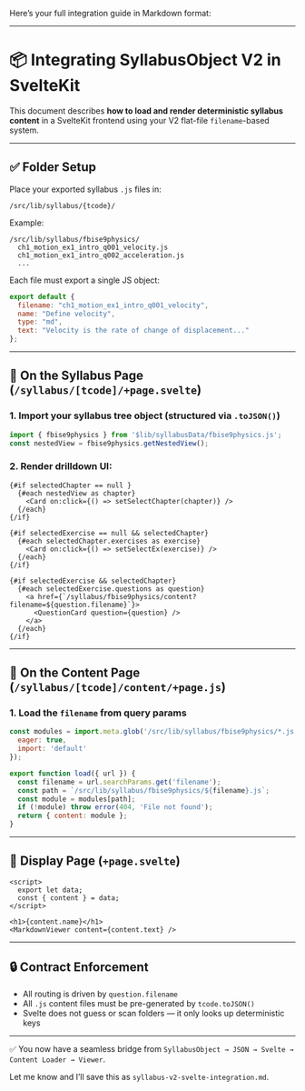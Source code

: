 Here’s your full integration guide in Markdown format:

---

# 📦 Integrating SyllabusObject V2 in SvelteKit

This document describes **how to load and render deterministic syllabus content** in a SvelteKit frontend using your V2 flat-file `filename`-based system.

---

## ✅ Folder Setup

Place your exported syllabus `.js` files in:

```
/src/lib/syllabus/{tcode}/
```

Example:

```
/src/lib/syllabus/fbise9physics/
  ch1_motion_ex1_intro_q001_velocity.js
  ch1_motion_ex1_intro_q002_acceleration.js
  ...
```

Each file must export a single JS object:

```js
export default {
  filename: "ch1_motion_ex1_intro_q001_velocity",
  name: "Define velocity",
  type: "md",
  text: "Velocity is the rate of change of displacement..."
};
```

---

## 📘 On the Syllabus Page (`/syllabus/[tcode]/+page.svelte`)

### 1. Import your syllabus tree object (structured via `.toJSON()`)

```js
import { fbise9physics } from '$lib/syllabusData/fbise9physics.js';
const nestedView = fbise9physics.getNestedView();
```

### 2. Render drilldown UI:

```svelte
{#if selectedChapter == null }
  {#each nestedView as chapter}
    <Card on:click={() => setSelectChapter(chapter)} />
  {/each}
{/if}

{#if selectedExercise == null && selectedChapter}
  {#each selectedChapter.exercises as exercise}
    <Card on:click={() => setSelectEx(exercise)} />
  {/each}
{/if}

{#if selectedExercise && selectedChapter}
  {#each selectedExercise.questions as question}
    <a href={`/syllabus/fbise9physics/content?filename=${question.filename}`}>
      <QuestionCard question={question} />
    </a>
  {/each}
{/if}
```

---

## 📂 On the Content Page (`/syllabus/[tcode]/content/+page.js`)

### 1. Load the `filename` from query params

```js
const modules = import.meta.glob('/src/lib/syllabus/fbise9physics/*.js', {
  eager: true,
  import: 'default'
});

export function load({ url }) {
  const filename = url.searchParams.get('filename');
  const path = `/src/lib/syllabus/fbise9physics/${filename}.js`;
  const module = modules[path];
  if (!module) throw error(404, 'File not found');
  return { content: module };
}
```

---

## 📄 Display Page (`+page.svelte`)

```svelte
<script>
  export let data;
  const { content } = data;
</script>

<h1>{content.name}</h1>
<MarkdownViewer content={content.text} />
```

---

## 🔒 Contract Enforcement

* All routing is driven by `question.filename`
* All `.js` content files must be pre-generated by `tcode.toJSON()`
* Svelte does not guess or scan folders — it only looks up deterministic keys

---

✅ You now have a seamless bridge from `SyllabusObject → JSON → Svelte → Content Loader → Viewer`.

Let me know and I’ll save this as `syllabus-v2-svelte-integration.md`.

